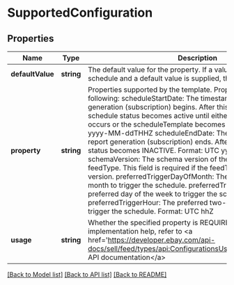 # SupportedConfiguration

## Properties
Name | Type | Description | Notes
------------ | ------------- | ------------- | -------------
**defaultValue** | **string** | The default value for the property. If a value is omitted from the schedule and a default value is supplied, the default value is used. | [optional] 
**property** | **string** | Properties supported by the template. Properties can include the following: scheduleStartDate: The timestamp that the report generation (subscription) begins. After this timestamp, the schedule status becomes active until either the scheduleEndDate occurs or the scheduleTemplate becomes inactive. Format: UTC yyyy-MM-ddTHHZ scheduleEndDate: The timestamp that the report generation (subscription) ends. After this date, the schedule status becomes INACTIVE. Format: UTC yyyy-MM-ddTHHZ schemaVersion: The schema version of the schedule templates feedType. This field is required if the feedType has a schema version. preferredTriggerDayOfMonth: The preferred day of the month to trigger the schedule. preferredTriggerDayOfWeek: The preferred day of the week to trigger the schedule. preferredTriggerHour: The preferred two-digit hour of the day to trigger the schedule. Format: UTC hhZ | [optional] 
**usage** | **string** | Whether the specified property is REQUIRED or OPTIONAL. For implementation help, refer to &lt;a href&#x3D;&#39;https://developer.ebay.com/api-docs/sell/feed/types/api:ConfigurationsUsageEnum&#39;&gt;eBay API documentation&lt;/a&gt; | [optional] 

[[Back to Model list]](../README.md#documentation-for-models) [[Back to API list]](../README.md#documentation-for-api-endpoints) [[Back to README]](../README.md)


